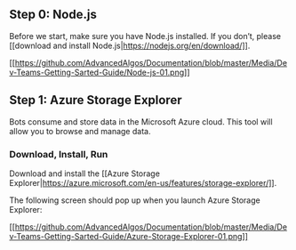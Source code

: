 ## Step 0: Node.js

Before we start, make sure you have Node.js installed. If you don’t, please [[download and install Node.js|https://nodejs.org/en/download/]].

[[https://github.com/AdvancedAlgos/Documentation/blob/master/Media/Dev-Teams-Getting-Sarted-Guide/Node-js-01.png]]

## Step 1: Azure Storage Explorer

Bots consume and store data in the Microsoft Azure cloud. This tool will allow you to browse and manage data.

### Download, Install, Run

Download and install the [[Azure Storage Explorer|https://azure.microsoft.com/en-us/features/storage-explorer/]].

The following screen should pop up when you launch Azure Storage Explorer:

[[https://github.com/AdvancedAlgos/Documentation/blob/master/Media/Dev-Teams-Getting-Sarted-Guide/Azure-Storage-Explorer-01.png]]
